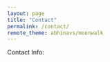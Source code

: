 ```yaml
---
layout: page
title: "Contact"
permalink: /contact/
remote_theme: abhinavs/moonwalk
---
```


Contact Info:
